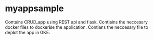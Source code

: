 # myappsample
Contains CRUD_app using REST api and flask.
Contiains the neccesary docker files to dockerise the application.
Contians the neccesary file to deplot the app in GKE.
